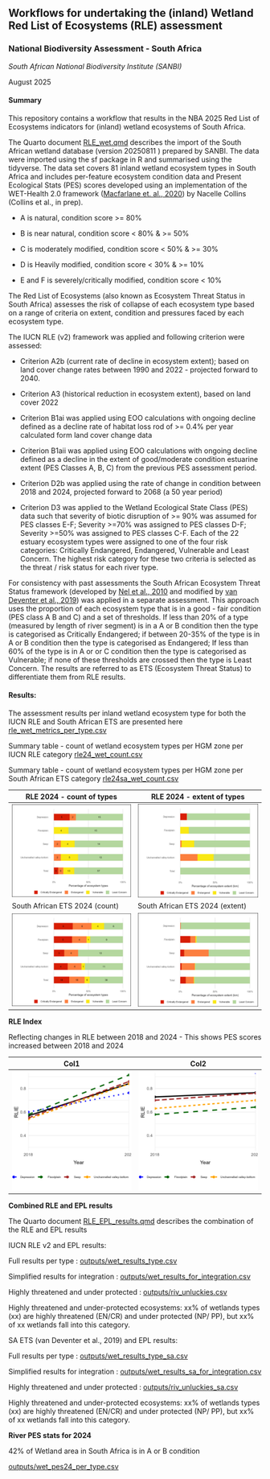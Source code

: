 ## **Workflows for undertaking the (inland) Wetland Red List of Ecosystems (RLE) assessment**

### **National Biodiversity Assessment - South Africa**

*South African National Biodiversity Institute (SANBI)*

August 2025

#### **Summary**

This repository contains a workflow that results in the NBA 2025 Red List of Ecosystems indicators for (inland) wetland ecosystems of South Africa.

The Quarto document [RLE_wet.qmd](RLE_wet.qmd) describes the import of the South African wetland database (version 20250811 ) prepared by SANBI. The data were imported using the sf package in R and summarised using the tidyverse. The data set covers 81 inland wetland ecosystem types in South Africa and includes per-feature ecosystem condition data and Present Ecological Stats (PES) scores developed using an implementation of the WET-Health 2.0 framework ([Macfarlane et. al., 2020](https://frcsa.org.za/wp-content/uploads/2020/10/TT-820_Final-web.pdf)) by Nacelle Collins (Collins et al., in prep).

-   A is natural, condition score \>= 80%

-   B is near natural, condition score \< 80% & \>= 50%

-   C is moderately modified, condition score \< 50% & \>= 30%

-   D is Heavily modified, condition score \< 30% & \>= 10%

-   E and F is severely/critically modified, condition score \< 10%

The Red List of Ecosystems (also known as Ecosystem Threat Status in South Africa) assesses the risk of collapse of each ecosystem type based on a range of criteria on extent, condition and pressures faced by each ecosystem type.

The IUCN RLE (v2) framework was applied and following criterion were assessed:

-   Criterion A2b (current rate of decline in ecosystem extent); based on land cover change rates between 1990 and 2022 - projected forward to 2040.

-   Criterion A3 (historical reduction in ecosystem extent), based on land cover 2022

-   Criterion B1ai was applied using EOO calculations with ongoing decline defined as a decline rate of habitat loss rod of \>= 0.4% per year calculated form land cover change data

-   Criterion B1aii was applied using EOO calculations with ongoing decline defined as a decline in the extent of good/moderate condition estuarine extent (PES Classes A, B, C) from the previous PES assessment period.

-   Criterion D2b was applied using the rate of change in condition between 2018 and 2024, projected forward to 2068 (a 50 year period)

-   Criterion D3 was applied to the Wetland Ecological State Class (PES) data such that severity of biotic disruption of \>= 90% was assumed for PES classes E-F; Severity \>=70% was assigned to PES classes D-F; Severity \>=50% was assigned to PES classes C-F. Each of the 22 estuary ecosystem types were assigned to one of the four risk categories: Critically Endangered, Endangered, Vulnerable and Least Concern. The highest risk category for these two criteria is selected as the threat / risk status for each river type.

For consistency with past assessments the South African Ecosystem Threat Status framework (developed by [Nel et al., 2010](DOI:%2010.1111/j.1472-4642.2006.00308.x) and modified by [van Deventer et al., 2019](http://hdl.handle.net/20.500.12143/5847)) was applied in a separate assessment. This approach uses the proportion of each ecosystem type that is in a good - fair condition (PES class A B and C) and a set of thresholds. If less than 20% of a type (measured by length of river segment) is in a A or B condition then the type is categorised as Critically Endangered; if between 20-35% of the type is in A or B condition then the type is categorised as Endangered; If less than 60% of the type is in A or or C condition then the type is categorised as Vulnerable; if none of these thresholds are crossed then the type is Least Concern. The results are referred to as ETS (Ecosystem Threat Status) to differentiate them from RLE results.

#### **Results:**

The assessment results per inland wetland ecosystem type for both the IUCN RLE and South African ETS are presented here [rle_wet_metrics_per_type.csv](outputs/rle_wet_metrics_per_type.csv)

Summary table - count of wetland ecosystem types per HGM zone per IUCN RLE category [rle24_wet_count.csv](outputs/rle24_wet_count.csv)

Summary table - count of wetland ecosystem types per HGM zone per South African ETS category [rle24sa_wet_count.csv](outputs/rle24sa_wet_count.csv)

| RLE 2024 - count of types | RLE 2024 - extent of types |
|----|----|
| ![](outputs/rle24_wet_barplot_count.jpeg) | ![](outputs/rle24_wet_barplot_ext.jpeg) |
| South African ETS 2024 (count) | South African ETS 2024 (extent) |
| ![](outputs/rle24sa_wet_barplot_count.jpeg) | ![](outputs/rle24sa_wet_barplot_ext.jpeg) |

**RLE Index**

Reflecting changes in RLE between 2018 and 2024 - This shows PES scores increased between 2018 and 2024

| Col1                        | Col2                          |
|-----------------------------|-------------------------------|
| ![](outputs/rlie_plot.jpeg) | ![](outputs/rliesa_plot.jpeg) |

**Combined RLE and EPL results**

The Quarto document [RLE_EPL_results.qmd](RLE_EPL_results.qmd) describes the combination of the RLE and EPL results

IUCN RLE v2 and EPL results:

Full results per type : [outputs/wet_results_type.csv](outputs/wet_results_type.csv)

Simplified results for integration : [outputs/wet_results_for_integration.csv](outputs/wet_results_for_integration.csv)

Highly threatened and under protected : [outputs/riv_unluckies.csv](outputs/wet_unluckies.csv)

Highly threatened and under-protected ecosystems: xx% of wetlands types (xx) are highly threatened (EN/CR) and under protected (NP/ PP), but xx% of xx wetlands fall into this category.

SA ETS (van Deventer et al., 2019) and EPL results:

Full results per type : [outputs/wet_results_type_sa.csv](outputs/wet_results_type_sa.csv)

Simplified results for integration : [outputs/wet_results_sa_for_integration.csv](outputs/wet_results_sa_for_integration.csv)

Highly threatened and under protected : [outputs/riv_unluckies_sa.csv](outputs/riv_unluckies_sa.csv)

Highly threatened and under-protected ecosystems: xx% of wetlands types (xx) are highly threatened (EN/CR) and under protected (NP/ PP), but xx% of xx wetlands fall into this category.

**River PES stats for 2024**

42% of Wetland area in South Africa is in A or B condition

[outputs/wet_pes24_per_type.csv](outputs/wet_pes24_per_type.csv)
